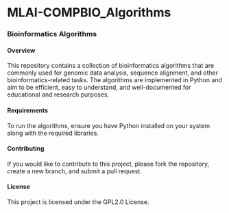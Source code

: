# MLAI-COMPBIO_Algorithms

### Bioinformatics Algorithms ###
#### Overview ####
This repository contains a collection of bioinformatics algorithms that are commonly used for genomic data analysis, sequence alignment, and other bioinformatics-related tasks. The algorithms are implemented in Python and aim to be efficient, easy to understand, and well-documented for educational and research purposes.

#### Requirements
To run the algorithms, ensure you have Python installed on your system along with the required libraries.

#### Contributing

If you would like to contribute to this project, please fork the repository, create a new branch, and submit a pull request.

#### License

This project is licensed under the GPL2.0 License.
